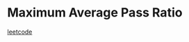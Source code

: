 Maximum Average Pass Ratio
==========================
[leetcode](https://leetcode.com/problems/maximum-average-pass-ratio)
